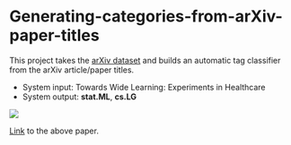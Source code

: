 # Generating-categories-from-arXiv-paper-titles
This project takes the [arXiv dataset](https://www.kaggle.com/neelshah18/arxivdataset) and builds an automatic tag classifier from the arXiv article/paper titles.  

- System input: Towards Wide Learning: Experiments in Healthcare
- System output: **stat.ML**, **cs.LG**

![](https://i.ibb.co/rwFv6JQ/Screen-Shot-2019-09-27-at-12-58-16-PM.png)

[Link](https://arxiv.org/abs/1612.05730) to the above paper.
